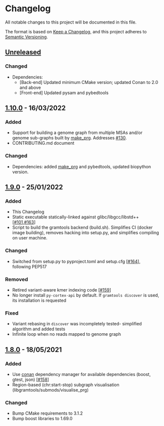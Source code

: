 # Changelog

All notable changes to this project will be documented in this file.

The format is based on [Keep a Changelog](https://keepachangelog.com/en/1.0.0/),
and this project adheres to [Semantic Versioning](https://semver.org/spec/v2.0.0.html).

## [Unreleased]

### Changed
* Dependencies: 
    - [Back-end] Updated minimum CMake version; updated Conan to 2.0 and above
    - [Front-end] Updated pysam and pybedtools

## [1.10.0] - 16/03/2022

### Added
* Support for building a genome graph from multiple MSAs and/or genome sub-graphs built by [make_prg][make_prg].
  Addresses [#130][130].
* CONTRIBUTING.md document

### Changed
* Dependencies: added [make_prg][make_prg] and pybedtools, updated biopython version.

## [1.9.0] - 25/01/2022

### Added

* This Changelog
* Static executable statically-linked against glibc/libgcc/libstd++ [[#101][101],[#163][163]]
* Script to build the gramtools backend (build.sh). Simplifies CI (docker image building), removes
  hacking into setup.py, and simplifies compiling on user machine.

### Changed

* Switched from setup.py to pyproject.toml and setup.cfg [[#164][164]],
  following PEP517

### Removed

* Retired variant-aware kmer indexing code [[#159][159]]
* No longer install `py-cortex-api` by default. If `gramtools discover` is used,
  its installation is requested

### Fixed

* Variant rebasing in `discover` was incompletely tested- simplified algorithm and added tests
* Infinite loop when no reads mapped to genome graph

## [1.8.0] - 18/05/2021

### Added

* Use [conan][conan] dependency manager for available dependencies (boost, gtest, json) [[#158][158]]
* Region-based (chr:start-stop) subgraph visualisation (libgramtools/submods/visualise_prg)

### Changed

* Bump CMake requirements to 3.1.2
* Bump boost libraries to 1.69.0


[unreleased]: https://github.com/iqbal-lab-org/gramtools/compare/v1.10.0...HEAD
[1.10.0]: https://github.com/iqbal-lab-org/gramtools/releases/tag/v1.10.0
[1.9.0]: https://github.com/iqbal-lab-org/gramtools/releases/tag/v1.9.0
[1.8.0]: https://github.com/iqbal-lab-org/gramtools/releases/tag/v1.8.0
[101]: https://github.com/iqbal-lab-org/gramtools/issues/101
[130]: https://github.com/iqbal-lab-org/gramtools/issues/130
[158]: https://github.com/iqbal-lab-org/gramtools/issues/158
[159]: https://github.com/iqbal-lab-org/gramtools/issues/159
[163]: https://github.com/iqbal-lab-org/gramtools/issues/163
[164]: https://github.com/iqbal-lab-org/gramtools/issues/164

[conan]: https://conan.io/
[make_prg]: https://github.com/iqbal-lab-org/make_prg
